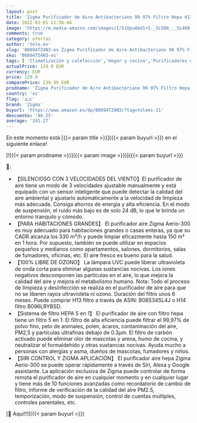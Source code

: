 ```yaml
---
layout: post
title: 'Zigma Purificador de Aire Antibacteriano 99 97% Filtro Hepa H13 5en1 Carbón Activado Purificador Aire Hepa con UV-C  Elimina Polen Humo  App Control Alexa y Siri  Mascota Hogar Oficina hasta 150m²'
date: 2022-02-01 21:58:44
image: 'https://m.media-amazon.com/images/I/51UpuAbd1+S._SL500_._SL400_.jpg'
comments: true
category: ofertas
author: 'tole.es'
slug: 'B0894TZ4N3-es Zigma Purificador de Aire Antibacteriano 99 97% Filtro...'
sku: 'B0894TZ4N3-es'
tags: [ 'Climatización y calefacción','Hogar y cocina','Purificadores de aire','alexa','zigma', ]
actualPrice: 129.0 EUR
currency: EUR
price: 129.0
comparePrice: 239.99 EUR
prodname: 'Zigma Purificador de Aire Antibacteriano 99 97% Filtro Hepa H13 5en1 Carbón Activado Purificador Aire Hepa con UV-C  Elimina Polen Humo  App Control Alexa y Siri  Mascota Hogar Oficina hasta 150m²'
country: 'es'
flag: '🇪🇸'
brand: 'Zigma'
buyurl: 'https://www.amazon.es/dp/B0894TZ4N3/?tag=tolees-21'
descuento: '46.25'
average: '241.27'
---
```


En este momento está [{{< param title >}}]({{< param buyurl >}}) en el siguiente enlace!

[![{{< param prodname >}}]({{< param image >}})]({{< param buyurl >}})

🔎:

- 【SILENCIOSO CON 3 VELOCIDADES DEL VIENTO】El purificador de aire tiene un modo de 3 velocidades ajustable manualmente y está equipado con un sensor inteligente que puede detectar la calidad del aire ambiental y ajustarlo automáticamente a la velocidad de limpieza más adecuada. Consiga ahorros de energía y alta eficiencia. En el modo de suspensión, el ruido más bajo es de solo 24 dB, lo que le brinda un entorno tranquilo y cómodo.
- 【PARA HABITACIONES GRANDES】 El purificador aire Zigma Aerio-300 es muy adecuado para habitaciones grandes o casas enteras, ya que su CADR alcanza los 330 m³/h y puede limpiar eficazmente hasta 150 m² en 1 hora. Por supuesto, también se puede utilizar en espacios pequeños y medianos como apartamentos, salones, dormitorios, salas de fumadores, oficinas, etc. El aire fresco es bueno para la salud.
- 【100% LIBRE DE OZONO】 La lámpara UVC puede liberar ultravioleta de onda corta para eliminar algunas sustancias nocivas. Los iones negativos descomponen las partículas en el aire, lo que mejora la calidad del aire y mejora el metabolismo humano. Nota: Todo el proceso de limpieza y desinfección se realiza en el purificador de aire para que no se liberen rayos ultravioleta ni ozono. Duración del filtro unos 6 meses. Puede comprar H13 filtro a través de ASIN: B08S34SL4J o H14 filtro B096LRYBSD.
- 【Sistema de filtro HEPA 5 en 1】 El purificador de aire con filtro hepa tiene un filtro 5 en 1. El filtro de alta eficiencia puede filtrar el 99,97% de polvo fino, pelo de animales, polen, ácaros, contaminación del aire, PM2,5 y partículas ultrafinas debajo de 0.3μm. El filtro de carbón activado puede eliminar olor de mascotas y arena, humo de cocina, y neutralizar el formaldehído y otras sustancias nocivas. Ayuda mucho a personas con alergias y asma, dueños de mascotas, fumadores y niños.
- 【SIRI CONTROL Y ZIGMA APLICACIÓN】 El purificador aire hepa Zigma Aerio-300 se puede operar rápidamente a través de Siri, Alexa y Google assistante. La aplicación exclusiva de Zigma puede controlar de forma remota el purificador de aire en cualquier momento y en cualquier lugar y tiene más de 10 funciones avanzadas como recordatorio de cambio de filtro, informe de verificación de la calidad del aire PM2.5, temporización, modo de suspensión, control de cuentas múltiples, controles parentales, etc.

[🛒 Aquí!!!]({{< param buyurl >}})
